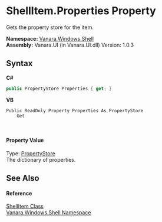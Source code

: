# ShellItem.Properties Property 
 

Gets the property store for the item.

**Namespace:**&nbsp;<a href="be182789-447d-1423-b31f-7fd1f1f04ab2">Vanara.Windows.Shell</a><br />**Assembly:**&nbsp;Vanara.UI (in Vanara.UI.dll) Version: 1.0.3

## Syntax

**C#**<br />
``` C#
public PropertyStore Properties { get; }
```

**VB**<br />
``` VB
Public ReadOnly Property Properties As PropertyStore
	Get
```

<br />

#### Property Value
Type: <a href="645b387b-035a-14f3-444b-f9d2bed24e20">PropertyStore</a><br />The dictionary of properties.

## See Also


#### Reference
<a href="5c5b3136-e459-f05f-b518-8ce7de68d0ca">ShellItem Class</a><br /><a href="be182789-447d-1423-b31f-7fd1f1f04ab2">Vanara.Windows.Shell Namespace</a><br />
